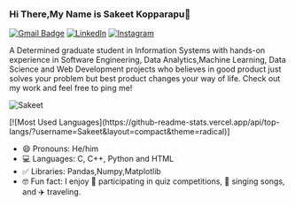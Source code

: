 ### Hi There,My Name is Sakeet Kopparapu👋

[![Gmail Badge](https://img.shields.io/badge/-sakeetkopparapu@gmail.com-c14438?style=flat-square&logo=Gmail&logoColor=white&link=mailto:sakeetkopparapu@gmail.com)](mailto:sakeetkopparapu@gmail.com)
[![LinkedIn](https://img.shields.io/badge/LinkedIn-0077B5?style=flat&logo=linkedin&logoColor=white)](https://www.linkedin.com/in/kopparapu-sakeet/)
[![Instagram](https://img.shields.io/badge/Instagram-E4405F?style=flat&logo=instagram&logoColor=white)](https://www.instagram.com/Sakeet_Kopparapu/)

A Determined graduate student in Information Systems with hands-on experience in Software Engineering, Data Analytics,Machine Learning, Data Science and Web Development projects who believes in good product just solves your problem but best product changes your way of life. Check out my work and feel free to ping me! 

<p align="left"><img src="https://github-readme-stats.vercel.app/api?username=Sakeet&show_icons=true" alt="Sakeet" /></p>
[![Most Used Languages](https://github-readme-stats.vercel.app/api/top-langs/?username=Sakeet&layout=compact&theme=radical)]

- 😄 Pronouns: He/him
- 💻 Languages: C, C++, Python and HTML
- ✅ Libraries: Pandas,Numpy,Matplotlib
- 🤓 Fun fact: I enjoy 🧠 participating in quiz competitions, 🎤 singing songs, and ✈️ traveling.



 


